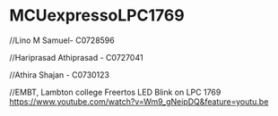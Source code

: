 # MCUexpressoLPC1769
//Lino M Samuel- C0728596

//Hariprasad Athiprasad - C0727041

//Athira Shajan - C0730123

//EMBT, Lambton college
Freertos LED Blink on LPC 1769
https://www.youtube.com/watch?v=Wm9_gNeipDQ&feature=youtu.be



